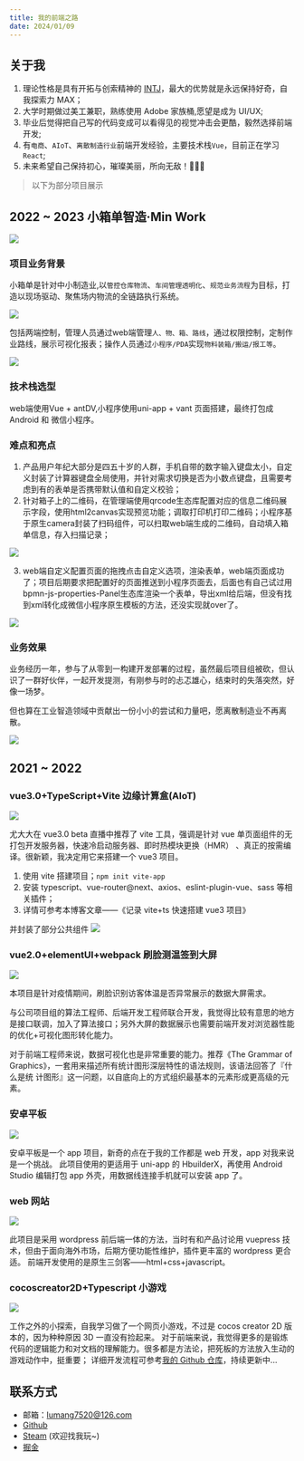```yaml
---
title: 我的前端之路
date: 2024/01/09
---
```


## 关于我

1. 理论性格是具有开拓与创索精神的 [INTJ](https://www.16personalities.com/ch/intj-%E4%BA%BA%E6%A0%BC)，最大的优势就是永远保持好奇，自我探索力 MAX；
2. 大学时期做过美工兼职，熟练使用 Adobe 家族桶,愿望是成为 UI/UX;
3. 毕业后觉得把自己写的代码变成可以看得见的视觉冲击会更酷，毅然选择前端开发;
4. 有`电商`、`AIoT`、`离散制造行业`前端开发经验，主要技术栈`Vue`，目前正在学习`React`;
5. 未来希望自己保持初心，璀璨美丽，所向无敌！🎉🎊✨

>以下为部分项目展示

## 2022 ~ 2023 小箱单智造·Min Work

<img src="https://cetacea-1304984885.cos.ap-shanghai.myqcloud.com/project/006.png"/>

### 项目业务背景

小箱单是针对中小制造业,以`管控仓库物流`、`车间管理透明化`、`规范业务流程`为目标，打造以现场驱动、聚焦场内物流的全链路执行系统。

<img src="https://cetacea-1304984885.cos.ap-shanghai.myqcloud.com/project/003.jpg"/>

包括两端控制，管理人员通过web端管理`人、物、箱、路线`，通过权限控制，定制作业路线，展示可视化报表；操作人员通过`小程序/PDA`实现`物料装箱/搬运/报工等`。

<img src="https://cetacea-1304984885.cos.ap-shanghai.myqcloud.com/project/009.jpg"/>

### 技术栈选型

web端使用Vue + antDV,小程序使用uni-app + vant 页面搭建，最终打包成Android 和 微信小程序。

### 难点和亮点

1. 产品用户年纪大部分是四五十岁的人群，手机自带的数字输入键盘太小，自定义封装了计算器键盘全局使用，并针对需求切换是否为小数点键盘，且需要考虑到有的表单是否携带默认值和自定义校验；
2. 针对箱子上的二维码，在管理端使用qrcode生态库配置对应的信息二维码展示字段，使用html2canvas实现预览功能；调取打印机打印二维码；小程序基于原生camera封装了扫码组件，可以扫取web端生成的二维码，自动填入箱单信息，存入扫描记录；
   
<img src="https://cetacea-1304984885.cos.ap-shanghai.myqcloud.com/project/008.jpg"/>

3. web端自定义配置页面的拖拽点击自定义选项，渲染表单，web端页面成功了；项目后期要求把配置好的页面推送到小程序页面去，后面也有自己试过用bpmn-js-properties-Panel生态库渲染一个表单，导出xml给后端，但没有找到xml转化成微信小程序原生模板的方法，还没实现就over了。

<img src="https://cetacea-1304984885.cos.ap-shanghai.myqcloud.com/project/012.png"/>

### 业务效果

业务经历一年，参与了从零到一构建开发部署的过程，虽然最后项目组被砍，但认识了一群好伙伴，一起开发提测，有刚参与时的忐忑雄心，结束时的失落突然，好像一场梦。

但也算在工业智造领域中贡献出一份小小的尝试和力量吧，愿离散制造业不再离散。

<img src="https://cetacea-1304984885.cos.ap-shanghai.myqcloud.com/memories/001.jpg"/>

## 2021 ~ 2022

### vue3.0+TypeScript+Vite 边缘计算盒(AIoT)

<img src="https://cetacea-1304984885.cos.ap-shanghai.myqcloud.com/project/001.png"/>

尤大大在 vue3.0 beta 直播中推荐了 vite 工具，强调是针对 vue 单页面组件的无打包开发服务器，快速冷启动服务器、即时热模块更换（HMR）
、真正的按需编译。很新颖，我决定用它来搭建一个 vue3 项目。

1. 使用 vite 搭建项目；`npm init vite-app`<br>
2. 安装 typescript、vue-router@next、axios、eslint-plugin-vue、sass 等相关插件；<br>
3. 详情可参考本博客文章——《记录 vite+ts 快速搭建 vue3 项目》

并封装了部分公共组件
<img src="https://cetacea-1304984885.cos.ap-shanghai.myqcloud.com/project/002.png"/>

### vue2.0+elementUI+webpack 刷脸测温签到大屏

<img src="https://cetacea-1304984885.cos.ap-shanghai.myqcloud.com/project/014.png"/>

本项目是针对疫情期间，刷脸识别访客体温是否异常展示的数据大屏需求。

与公司项目组的算法工程师、后端开发工程师联合开发，我觉得比较有意思的地方是接口联调，加入了算法接口；另外大屏的数据展示也需要前端开发对浏览器性能的优化+可视化图形转化能力。

对于前端工程师来说，数据可视化也是非常重要的能力。推荐《The Grammar of Graphics》，⼀套⽤来描述所有统计图形深层特性的语法规则，该语法回答了『什么是统 计图形』这⼀问题，以⾃底向上的⽅式组织最基本的元素形成更⾼级的元素。

### 安卓平板

<img src="https://cetacea-1304984885.cos.ap-shanghai.myqcloud.com/project/016.png"/>

安卓平板是一个 app 项目，新奇的点在于我的工作都是 web 开发，app 对我来说是一个挑战。
此项目使用的更适用于 uni-app 的 HbuilderX，再使用 Android Studio 编辑打包 app 外壳，用数据线连接手机就可以安装 app 了。

### web 网站

<img src="https://cetacea-1304984885.cos.ap-shanghai.myqcloud.com/project/015.png"/>

此项目是采用 wordpress 前后端一体的方法，当时有和产品讨论用 vuepress 技术，但由于面向海外市场，后期方便功能性维护，插件更丰富的 wordpress 更合适。
前端开发使用的是原生三剑客——html+css+javascript。

### cocoscreator2D+Typescript 小游戏

<img src="https://cetacea-1304984885.cos.ap-shanghai.myqcloud.com/project/017.gif"/>

工作之外的小探索，自我学习做了一个网页小游戏，不过是 cocos creator 2D 版本的，因为种种原因 3D 一直没有捡起来。
对于前端来说，我觉得更多的是锻炼代码的逻辑能力和对文档的理解能力。很多都是方法论，把死板的方法放入生动的游戏动作中，挺重要；
详细开发流程可参考[我的 Github 仓库](https://github.com/basilosauridae/canvas-cocos)，持续更新中...

## 联系方式

- 邮箱：lumang7520@126.com
- [Github](https://github.com/Basilosauridae)
- [Steam](https://steamcommunity.com/profiles/76561199024540854/) (欢迎找我玩~)
- [掘金](https://juejin.cn/user/2489763823616141)